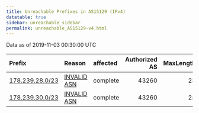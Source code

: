 ```yaml
---
title: Unreachable Prefixes in AS15129 (IPv4)
datatable: true
sidebar: unreachable_sidebar
permalink: unreachable_AS15129-v4.html
---
```


Data as of 2019-11-03 00:30:00 UTC


<div class="datatable-begin"></div>

| Prefix                                                   | Reason                                                                                                 | affected   |   Authorized AS |   MaxLength | Anchor                                         |   unreachable /24s |
|:---------------------------------------------------------|:-------------------------------------------------------------------------------------------------------|:-----------|----------------:|------------:|:-----------------------------------------------|-------------------:|
| [178.239.28.0/23](https://stat.ripe.net/178.239.28.0/23) | [INVALID ASN](https://rpki-validator.ripe.net/announcement-preview?asn=AS15129&prefix=178.239.28.0/23) | complete   |           43260 |          23 | [RIPE](unreachable_RIPE_NCC_RPKI_Root-v4.html) |                  2 |
| [178.239.30.0/23](https://stat.ripe.net/178.239.30.0/23) | [INVALID ASN](https://rpki-validator.ripe.net/announcement-preview?asn=AS15129&prefix=178.239.30.0/23) | complete   |           43260 |          23 | [RIPE](unreachable_RIPE_NCC_RPKI_Root-v4.html) |                  2 |

<div class="datatable-end"></div>